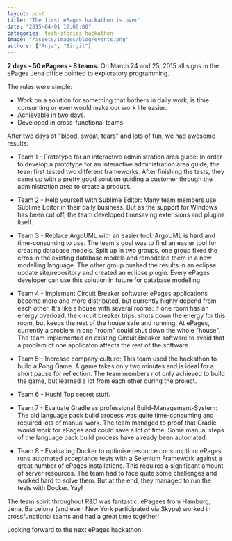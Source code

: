 ```yaml
---
layout: post
title: "The first ePages hackathon is over"
date: "2015-04-01 12:00:00"
categories: tech-stories hackathon
image: "/assets/images/blog/events.png"
authors: ["Anja", "Birgit"]
---
```


**2 days - 50 ePagees - 8 teams.** On March 24 and 25, 2015 all signs in the ePages Jena office pointed to exploratory programming.

The rules were simple:

<ul class="fa-ul">
  <li><i class="fa-li fa fa-thumb-tack"></i>Work on a solution for something that bothers in daily work, is time consuming or even would make our work life easier.</li>
  <li><i class="fa-li fa fa-thumb-tack"></i>Achievable in two days.</li>
  <li><i class="fa-li fa fa-thumb-tack"></i>Developed in cross-functional teams.</li>
</ul>

After two days of "blood, sweat, tears" and lots of fun, we had awesome results:

* Team 1 - Prototype for an interactive administration area guide:
In order to develop a prototype for an interactive administration area guide, the team first tested two different frameworks. After finishing the tests, they came up with a pretty good solution guiding a customer through the administration area to create a product.

* Team 2 - Help yourself with Sublime Editor:
Many team members use Sublime Editor in their daily business. But as the support for Windows has been cut off, the team developed timesaving extensions and plugins itself.

* Team 3 - Replace ArgoUML with an easier tool:
ArgoUML is hard and time-consuming to use. The team's goal was to find an easier tool for creating database models. Split up in two groups, one group fixed the erros in the existing database models and remodeled them in a new modelling language. The other group pushed the results in an eclipse update site/repository and created an eclipse plugin. Every ePages developer can use this solution in future for database modelling.

* Team 4 - Implement Circuit Breaker software:
ePages applications become more and more distributed, but currently highly depend from each other. It's like a house with several rooms: if one room has an energy overload, the circuit breaker trips, shuts down the energy for this room, but keeps the rest of the house safe and running. At ePages, currently a problem in one "room" could shut down the whole "house".
The team implemented an existing Circuit Breaker software to avoid that a problem of one applicaton affects the rest of the software.

* Team 5 - Increase company culture:
This team used the hackathon to build a Pong Game. A game takes only two minutes and is ideal for a short pause for reflection. The team members not only achieved to build the game, but learned a lot from each other during the project.

* Team 6 - Hush! Top secret stuff.

* Team 7 - Evaluate Gradle as professional Build-Management-System:
The old language pack build process was quite time-consuming and required lots of manual work. The team managed to proof that Gradle would work for ePages and could save a lot of time. Some manual steps of the language pack build process have already been automated.

* Team 8 - Evaluating Docker to optimise resource consumption:
ePages runs automated acceptance tests with a Selenium Framework against a great number of ePages installations. This requires a significant amount of server resources. The team had to face quite some challenges and worked hard to solve them. But at the end, they managed to run the tests with Docker. Yay!

The team spirit throughout R&D was fantastic. ePagees from Hamburg, Jena, Barcelona (and even New York participated via Skype) worked in crossfunctional teams and had a great time together!

Looking forward to the next ePages hackathon!
